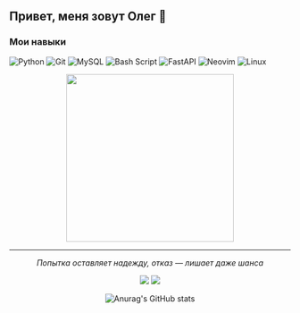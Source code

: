 ## Привет, меня зовут Олег 👋

### Мои навыки

![Python](https://img.shields.io/badge/python-3670A0?style=for-the-badge&logo=python&logoColor=ffdd54)
![Git](https://img.shields.io/badge/git-%23F05033.svg?style=for-the-badge&logo=git&logoColor=white)
![MySQL](https://img.shields.io/badge/mysql-4479A1.svg?style=for-the-badge&logo=mysql&logoColor=white)
![Bash Script](https://img.shields.io/badge/bash_script-%23121011.svg?style=for-the-badge&logo=gnu-bash&logoColor=white)
![FastAPI](https://img.shields.io/badge/FastAPI-005571?style=for-the-badge&logo=fastapi)
![Neovim](https://img.shields.io/badge/NeoVim-%2357A143.svg?&style=for-the-badge&logo=neovim&logoColor=white)
![Linux](https://img.shields.io/badge/Linux-FCC624?style=for-the-badge&logo=linux&logoColor=black)


<div id="header" align="center">
  <img src="https://user-images.githubusercontent.com/74038190/213911110-aedbef38-a29f-4b6b-a65c-11608b4f75a5.gif" width="300"/>
</div>

<hr>
<p align="center">
  <i>Попытка оставляет надежду, отказ — лишает даже шанса</i>
</p>
<p align="center">
  <a target="_blank" href="mailto:oboev3691@gmail.com"><img src="https://img.shields.io/badge/-Gmail-D14836?style=for-the-badge&logo=Gmail&logoColor=white"></img></a>
  <a target="_blank" href="https://t.me/mrlinux0"><img src="https://img.shields.io/badge/Telegram-2CA5E0?style=for-the-badge&logo=telegram&logoColor=white"></img></a>
</p>

<div align="center">
  
![Anurag's GitHub stats](https://github-readme-stats.vercel.app/api?username=n1ghtmare-dev&show_icons=true&theme=tokyonight)
  
</div>



